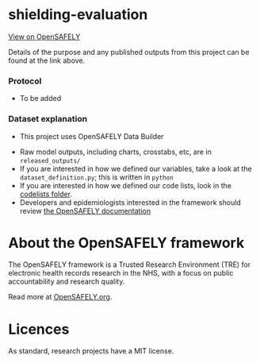# shielding-evaluation

[View on OpenSAFELY](https://jobs.opensafely.org/lshtm/evaluating-the-uk-shielding-policy-during-the-covid-19-pandemic/shielding_evaluation/)

Details of the purpose and any published outputs from this project can be found at the link above.

### Protocol
* To be added

### Dataset explanation
- This project uses OpenSAFELY Data Builder
* Raw model outputs, including charts, crosstabs, etc, are in `released_outputs/`
* If you are interested in how we defined our variables, take a look at the `dataset_definition.py`; this is written in `python`
* If you are interested in how we defined our code lists, look in the [codelists folder](./codelists/).
* Developers and epidemiologists interested in the framework should review [the OpenSAFELY documentation](https://docs.opensafely.org)

# About the OpenSAFELY framework

The OpenSAFELY framework is a Trusted Research Environment (TRE) for electronic health records research in the NHS, with a focus on public accountability and
research quality.

Read more at [OpenSAFELY.org](https://opensafely.org).

# Licences
As standard, research projects have a MIT license. 
